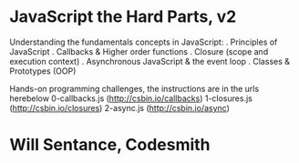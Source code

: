 # JavaScript the Hard Parts, v2

Understanding the fundamentals concepts in JavaScript: 
. Principles of JavaScript
. Callbacks & Higher order functions
. Closure (scope and execution context)
. Asynchronous JavaScript & the event loop
. Classes & Prototypes (OOP)

Hands-on programming challenges, the instructions are in the urls herebelow
0-callbacks.js (http://csbin.io/callbacks)
1-closures.js (http://csbin.io/closures)
2-async.js (http://csbin.io/async)

# Will Sentance, Codesmith